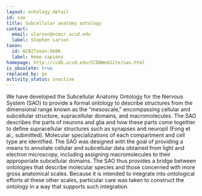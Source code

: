 ```yaml
---
layout: ontology_detail
id: sao
title: Subcellular anatomy ontology
contact:
  email: slarson@ncmir.ucsd.edu
  label: Stephen Larson
taxon:
  id: NCBITaxon:9606
  label: Homo sapiens
homepage: http://ccdb.ucsd.edu/CCDBWebSite/sao.html
is_obsolete: true
replaced_by: go
activity_status: inactive
---
```


We have developed the Subcellular Anatomy Ontology for the Nervous System (SAO) to provide a formal ontology to describe structures from the dimensional range known as the “mesoscale,” encompassing cellular and subcellular structure, supracellular domains, and macromolecules. The SAO describes the parts of neurons and glia and how these parts come together to define supracellular structures such as synapses and neuropil (Fong et al., submitted).  Molecular specializations of each compartment and cell type are identified. The SAO was designed with the goal of providing a means to annotate cellular and subcellular data obtained from light and electron microscopy, including assigning macromolecules to their approporiate subcellular domains.  The SAO thus provides a bridge between ontologies that describe molecular species and those concerned with more gross anatomical scales.  Because it is intended to integrate into ontological efforts at these other scales, particular care was taken to construct the ontology in a way that supports such integration.
